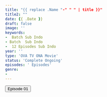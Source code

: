 ```yaml
---
title: "{{ replace .Name "-" " " | title }}"
title2: ""
date: {{ .Date }}
draft: false
image: ''
keywords:
-  Batch Sub Indo
- Batch  Sub Indo
-  12 Episodes Sub Indo
year: ''
type: 'OVA TV ONA Movie'
status: 'Complete Ongoing'
episodes: ' Episodes'
genre:
- 
---
```


<div class="d-g gg-5 gtc-r ai-c">
<button onclick="window.open('?arc=','_blank')">Episode 01</button>
</div>
